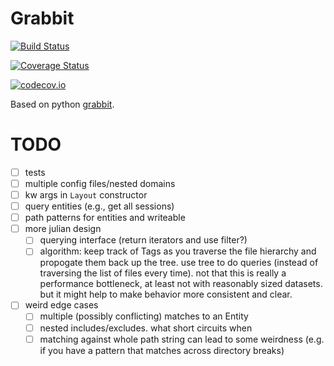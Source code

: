 # Grabbit

[![Build Status](https://travis-ci.org/kleinschmidt/Grabbit.jl.svg?branch=master)](https://travis-ci.org/kleinschmidt/Grabbit.jl)

[![Coverage Status](https://coveralls.io/repos/kleinschmidt/Grabbit.jl/badge.svg?branch=master&service=github)](https://coveralls.io/github/kleinschmidt/Grabbit.jl?branch=master)

[![codecov.io](http://codecov.io/github/kleinschmidt/Grabbit.jl/coverage.svg?branch=master)](http://codecov.io/github/kleinschmidt/Grabbit.jl?branch=master)

Based on python [grabbit](https://github.com/grabbles/grabbit).

# TODO

- [ ] tests
- [ ] multiple config files/nested domains
- [ ] kw args in `Layout` constructor
- [ ] query entities (e.g., get all sessions)
- [ ] path patterns for entities and writeable
- [ ] more julian design
    - [ ] querying interface (return iterators and use filter?)
    - [ ] algorithm: keep track of Tags as you traverse the file hierarchy and
          propogate them back up the tree.  use tree to do queries (instead of
          traversing the list of files every time).  not that this is really a
          performance bottleneck, at least not with reasonably sized datasets.
          but it might help to make behavior more consistent and clear.
- [ ] weird edge cases
    - [ ] multiple (possibly conflicting) matches to an Entity
    - [ ] nested includes/excludes.  what short circuits when
    - [ ] matching against whole path string can lead to some weirdness (e.g. if
          you have a pattern that matches across directory breaks)
